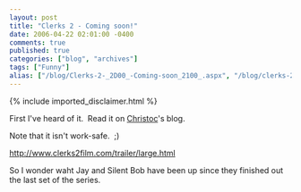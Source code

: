```yaml
---
layout: post
title: "Clerks 2 - Coming soon!"
date: 2006-04-22 02:01:00 -0400
comments: true
published: true
categories: ["blog", "archives"]
tags: ["Funny"]
alias: ["/blog/Clerks-2-_2D00_-Coming-soon_2100_.aspx", "/blog/clerks-2-_2d00_-coming-soon_2100_.aspx"]
---
```

<!-- more -->
{% include imported_disclaimer.html %}
<P>First I've heard of it.&nbsp; Read it on <A href="http://chrishammond.com/blogs/archive/2006/04/19/14146.aspx">Christoc</A>'s blog.</P>
<P>Note that it isn't work-safe.&nbsp; ;)</P>
<P><A href="http://www.clerks2film.com/trailer/large.html">http://www.clerks2film.com/trailer/large.html</A></P>
<P>So I wonder waht Jay and Silent Bob have been up since they finished out the last set of the series.</P>
<P>&nbsp;</P>
